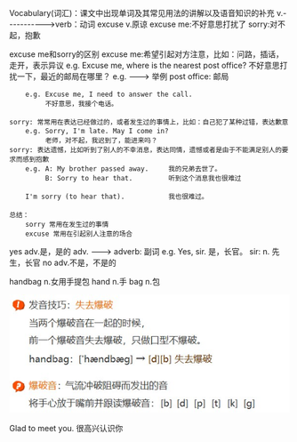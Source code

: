 Vocabulary(词汇)：课文中出现单词及其常见用法的讲解以及语音知识的补充
v.----------->verb：动词
excuse   v.原谅
    excuse me:不好意思打扰了
    sorry:对不起，抱歉

excuse me和sorry的区别
    excuse me:希望引起对方注意，比如：问路，插话，走开，表示异议
        e.g. Excuse me, where is the nearest post office? 
            不好意思打扰一下，最近的邮局在哪里？
        e.g. ---> 举例                post office: 邮局

        e.g. Excuse me, I need to answer the call.
             不好意思，我接个电话。
    
    sorry: 常常用在表达已经做过的，或者发生过的事情上，比如：自己犯了某种过错，表达歉意
        e.g. Sorry, I'm late. May I come in?
             老师，对不起，我迟到了，能进来吗？
    sorry: 表达遗憾，比如听到了别人的不幸消息，表达同情，遗憾或者是由于不能满足别人的要求而感到抱歉
        e.g. A: My brother passed away.     我的兄弟去世了。
             B: Sorry to hear that.         听到这个消息我也很难过

        I'm sorry (to hear that).           我也很难过。

    总结：
        sorry 常用在发生过的事情
        excuse 常用在引起别人注意的场合

yes    adv.是，是的
    adv. ---> adverb: 副词
    e.g. Yes, sir. 是，长官。
         sir: n. 先生，长官
no     adv.不是，不是的

handbag      n.女用手提包
    hand     n.手
    bag      n.包

![](img/day01_01.jpg)

Glad to meet you.
很高兴认识你